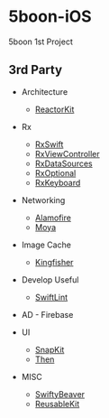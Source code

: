 # 5boon-iOS

5boon 1st Project

## 3rd Party

* Architecture 
  - [ReactorKit](https://github.com/ReactorKit/ReactorKit)
  
* Rx 
  - [RxSwift](https://github.com/ReactiveX/RxSwift) 
  - [RxViewController](https://github.com/devxoul/RxViewController) 
  - [RxDataSources](https://github.com/RxSwiftCommunity/RxDataSources) 
  - [RxOptional](https://github.com/RxSwiftCommunity/RxOptional) 
  - [RxKeyboard](https://github.com/RxSwiftCommunity/RxKeyboard)

* Networking 
  - [Alamofire](https://github.com/Alamofire/Alamofire) 
  - [Moya](https://github.com/Moya/Moya)
  
* Image Cache 
  - [Kingfisher](https://github.com/onevcat/Kingfisher)

* Develop Useful 
  - [SwiftLint](https://github.com/realm/SwiftLint)

* AD - Firebase

* UI 
  - [SnapKit](https://github.com/SnapKit/SnapKit) 
  - [Then](https://github.com/devxoul/Then)

* MISC 
  - [SwiftyBeaver](https://github.com/SwiftyBeaver/SwiftyBeaver) 
  - [ReusableKit](https://github.com/devxoul/ReusableKit)

